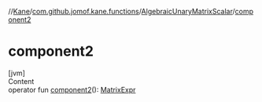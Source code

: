 //[Kane](../../index.md)/[com.github.jomof.kane.functions](../index.md)/[AlgebraicUnaryMatrixScalar](index.md)/[component2](component2.md)



# component2  
[jvm]  
Content  
operator fun [component2](component2.md)(): [MatrixExpr](../../com.github.jomof.kane/-matrix-expr/index.md)  



